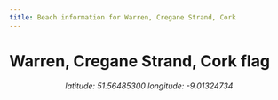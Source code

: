 ```yaml
---
title: Beach information for Warren, Cregane Strand, Cork
---
```

# Warren, Cregane Strand, Cork <span class="material-icons blue-flag">flag</span>

<div align="center"><i>latitude: 51.56485300 longitude: -9.01324734</i></div>